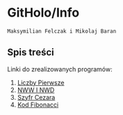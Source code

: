 # GitHolo/Info

`Maksymilian Felczak i Mikolaj Baran`

## Spis treści

Linki do zrealizowanych programów:

1. [Liczby Pierwsze](https://github.com/GitHolo/Info/tree/main/LiczbyPierwsze)
2. [NWW I NWD](https://github.com/GitHolo/Info/tree/main/NWWiNWD)
3. [Szyfr Cezara](https://github.com/GitHolo/Info/tree/main/SzyfrCezara)
4. [Kod Fibonacci](https://github.com/GitHolo/Info/tree/main/Fibonacii)